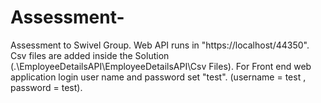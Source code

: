 # Assessment-
Assessment to Swivel Group. 
Web API runs in "https://localhost/44350". 
Csv files are added inside the Solution (.\EmployeeDetailsAPI\EmployeeDetailsAPI\Csv Files). 
For Front end web application login user name and password set "test". (username = test , password = test).
